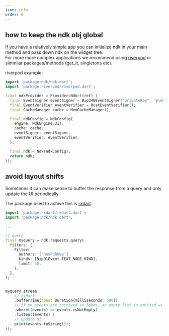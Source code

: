 ```yaml
---
icon: info
order: 0
---
```


## how to keep the ndk obj global

If you have a relatively simple app you can initialize ndk in your main method and pass down ndk on the widget tree.\
For more more complex applications we recommend using [riverpod](<[test](https://pub.dev/packages/riverpod)>) or simmilar packages/methods (get_it, singletons etc).

riverpod example:

```dart
import 'package:ndk/ndk.dart';
import 'package:riverpod/riverpod.dart';

final ndkProvider = Provider<Ndk>((ref) {
  final EventSigner eventSigner = Bip340EventSigner("privateKey", "publicKey");
  final EventVerifier eventVerifier = RustEventVerifier();
  final CacheManager cache = MemCacheManager();

  final ndkConfig = NdkConfig(
    engine: NdkEngine.JIT,
    cache: cache,
    eventSigner: eventSigner,
    eventVerifier: eventVerifier,
  );

  final ndk = Ndk(ndkConfig);
  return ndk;
});
```

## avoid layout shifts

Sometimes it can make sense to buffer the response from a query and only update the UI periodically.

The package used to achive this is [rxdart](https://pub.dev/packages/rxdart).

```dart
import 'package:rxdart/rxdart.dart';
import 'package:ndk/ndk.dart';

...

// query
final myquery = ndk.requests.query(
  filters: [
    Filter(
      authors: ['hexPubkey']
      kinds: [Nip01Event.TEXT_NODE_KIND],
      limit: 10,
    ),
  ],
);


myquery.stream
    // rxdart
    .bufferTime(const Duration(milliseconds: 500))
    // if no events are received in 500ms, an empty list is emitted => filter out
    .where((events) => events.isNotEmpty)
    .listen((events) {
    // update UI
    print(events.toString());
});

```
